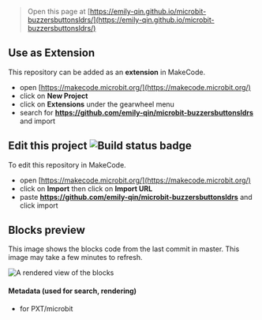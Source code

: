 
> Open this page at [https://emily-qin.github.io/microbit-buzzersbuttonsldrs/](https://emily-qin.github.io/microbit-buzzersbuttonsldrs/)

## Use as Extension

This repository can be added as an **extension** in MakeCode.

* open [https://makecode.microbit.org/](https://makecode.microbit.org/)
* click on **New Project**
* click on **Extensions** under the gearwheel menu
* search for **https://github.com/emily-qin/microbit-buzzersbuttonsldrs** and import

## Edit this project ![Build status badge](https://github.com/emily-qin/microbit-buzzersbuttonsldrs/workflows/MakeCode/badge.svg)

To edit this repository in MakeCode.

* open [https://makecode.microbit.org/](https://makecode.microbit.org/)
* click on **Import** then click on **Import URL**
* paste **https://github.com/emily-qin/microbit-buzzersbuttonsldrs** and click import

## Blocks preview

This image shows the blocks code from the last commit in master.
This image may take a few minutes to refresh.

![A rendered view of the blocks](https://github.com/emily-qin/microbit-buzzersbuttonsldrs/raw/master/.github/makecode/blocks.png)

#### Metadata (used for search, rendering)

* for PXT/microbit
<script src="https://makecode.com/gh-pages-embed.js"></script><script>makeCodeRender("{{ site.makecode.home_url }}", "{{ site.github.owner_name }}/{{ site.github.repository_name }}");</script>
